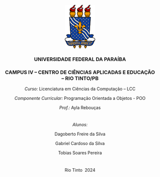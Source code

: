 <div align="center">
  <img src="ufpb_logo.png" alt="Alt Text" width="100"/>

### UNIVERSIDADE FEDERAL DA PARAÍBA

### CAMPUS IV – CENTRO DE CIÊNCIAS APLICADAS E EDUCAÇÃO – RIO TINTO/PB

*Curso:* Licenciatura em Ciências da Computação – LCC

*Componente Curricular:* Programação Orientada a Objetos - POO

*Prof.:* Ayla Rebouças
#
*Alunos:*

Dagoberto Freire da Silva

Gabriel Cardoso da Silva

Tobias Soares Pereira

#

Rio Tinto
 2024

</div>

#
